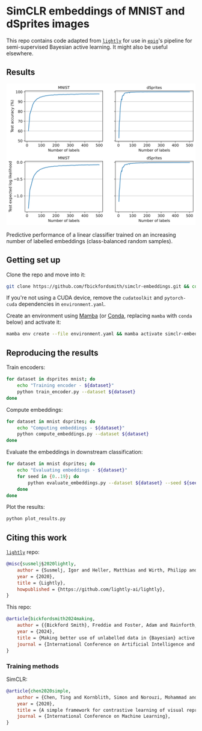 # SimCLR embeddings of MNIST and dSprites images

This repo contains code adapted from [`lightly`](https://github.com/lightly-ai/lightly) for use in [`epig`](https://github.com/fbickfordsmith/epig)'s pipeline for semi-supervised Bayesian active learning.
It might also be useful elsewhere.


## Results

<div align="center">
	<img src="results/plot.svg" width="700"/>
</div>

Predictive performance of a linear classifier trained on an increasing number of labelled embeddings (class-balanced random samples).


## Getting set up

Clone the repo and move into it:

```bash
git clone https://github.com/fbickfordsmith/simclr-embeddings.git && cd simclr-embeddings
```

If you're not using a CUDA device, remove the `cudatoolkit` and `pytorch-cuda` dependencies in `environment.yaml`.

Create an environment using [Mamba](https://mamba.readthedocs.io) (or [Conda](https://conda.io), replacing `mamba` with `conda` below) and activate it:

```bash
mamba env create --file environment.yaml && mamba activate simclr-embeddings
```


## Reproducing the results

Train encoders:

```bash
for dataset in dsprites mnist; do
    echo "Training encoder - ${dataset}"
    python train_encoder.py --dataset ${dataset}
done
```

Compute embeddings:

```bash
for dataset in mnist dsprites; do
    echo "Computing embeddings - ${dataset}"
    python compute_embeddings.py --dataset ${dataset}
done
```

Evaluate the embeddings in downstream classification:

```bash
for dataset in mnist dsprites; do
    echo "Evaluating embeddings - ${dataset}"
    for seed in {0..19}; do
        python evaluate_embeddings.py --dataset ${dataset} --seed ${seed}
    done
done
```

Plot the results:

```bash
python plot_results.py
```


## Citing this work

[`lightly`](https://github.com/lightly-ai/lightly) repo:

```bibtex
@misc{susmelj§2020lightly,
    author = {Susmelj, Igor and Heller, Matthias and Wirth, Philipp and Prescott, Jeremy and Ebner, Malte and others},
    year = {2020},
    title = {Lightly},
    howpublished = {https://github.com/lightly-ai/lightly},
}
```

This repo:

```bibtex
@article{bickfordsmith2024making,
    author = {{Bickford Smith}, Freddie and Foster, Adam and Rainforth, Tom},
    year = {2024},
    title = {Making better use of unlabelled data in {Bayesian} active learning},
    journal = {International Conference on Artificial Intelligence and Statistics},
}
```


### Training methods

SimCLR:

```bibtex
@article{chen2020simple,
    author = {Chen, Ting and Kornblith, Simon and Norouzi, Mohammad and Hinton, Geoffrey},
    year = {2020},
    title = {A simple framework for contrastive learning of visual representations},
    journal = {International Conference on Machine Learning},
}
```